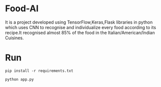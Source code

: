 # Food-AI
It is a project developed using TensorFlow,Keras,Flask libraries in python
which uses CNN to recognise and individualize every food according to
its recipe.It recognised almost 85% of the food in the Italian/American/Indian
Cuisines.

# Run
```
pip install -r requirements.txt
```
```
python app.py
```
